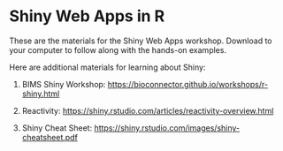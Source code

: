 # Shiny Web Apps in R

These are the materials for the Shiny Web Apps workshop. Download to your computer to follow along with the hands-on examples.

Here are additional materials for learning about Shiny: 

1. BIMS Shiny Workshop: https://bioconnector.github.io/workshops/r-shiny.html

2. Reactivity: https://shiny.rstudio.com/articles/reactivity-overview.html

3. Shiny Cheat Sheet: https://shiny.rstudio.com/images/shiny-cheatsheet.pdf
